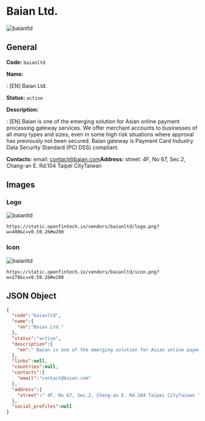 
# Baian Ltd. 
![baianltd](https://static.openfintech.io/vendors/baianltd/logo.png?w=400&c=v0.59.26#w200)  

## General 
 
**Code:** `baianltd` 
 
**Name:** 
 
:	[EN] Baian Ltd. 
 
**Status:** `active` 
 
**Description:** 
 
: [EN]  Baian is one of the emerging solution for Asian online payment processing gateway services. We offer merchant accounts to businesses of all many types and sizes, even in some high risk situations where approval has previously not been secured. Baian gateway is Payment Card Industry Data Security Standard (PCI DSS) compliant.  
 
**Contacts:** 
email: contact@baian.com**Address:** 
street:  4F, No 67, Sec.2, Chang-an E. Rd.104 Taipei CityTaiwan  

## Images 

### Logo 
 
![baianltd](https://static.openfintech.io/vendors/baianltd/logo.png?w=400&c=v0.59.26#w200)  

```
https://static.openfintech.io/vendors/baianltd/logo.png?w=400&c=v0.59.26#w200
```  

### Icon 
 
![baianltd](https://static.openfintech.io/vendors/baianltd/icon.png?w=278&c=v0.59.26#w100)  

```
https://static.openfintech.io/vendors/baianltd/icon.png?w=278&c=v0.59.26#w100
```  

## JSON Object 

```json
{
  "code":"baianltd",
  "name":{
    "en":"Baian Ltd."
  },
  "status":"active",
  "description":{
    "en":" Baian is one of the emerging solution for Asian online payment processing gateway services. We offer merchant accounts to businesses of all many types and sizes, even in some high risk situations where approval has previously not been secured. Baian gateway is Payment Card Industry Data Security Standard (PCI DSS) compliant. "
  },
  "links":null,
  "countries":null,
  "contacts":{
    "email":"contact@baian.com"
  },
  "address":{
    "street":" 4F, No 67, Sec.2, Chang-an E. Rd.104 Taipei CityTaiwan "
  },
  "social_profiles":null
}
```  
